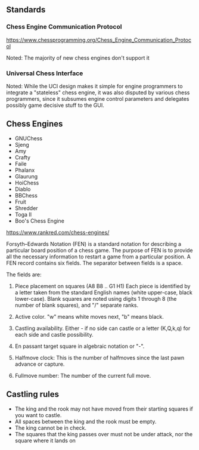 ## Standards

### Chess Engine Communication Protocol
https://www.chessprogramming.org/Chess_Engine_Communication_Protocol

Noted: The majority of new chess engines don't support it

### Universal Chess Interface
Noted: While the UCI design makes it simple for engine programmers to integrate a "stateless" chess engine, it was also disputed by various chess programmers, since it subsumes engine control parameters and delegates possibly game decisive stuff to the GUI. 

## Chess Engines
* GNUChess
* Sjeng
* Amy
* Crafty
* Faile
* Phalanx
* Glaurung
* HoiChess
* Diablo
* BBChess
* Fruit
* Shredder
* Toga II
* Boo's Chess Engine

https://www.rankred.com/chess-engines/


Forsyth–Edwards Notation (FEN) is a standard notation for describing a particular board position of a chess game. The purpose of FEN is to provide all the necessary information to restart a game from a particular position. A FEN record contains six fields. The separator between fields is a space.

The fields are:

1. Piece placement on squares (A8 B8 .. G1 H1) Each piece is identified by a letter taken from the standard English names (white upper-case, black lower-case). Blank squares are noted using digits 1 through 8 (the number of blank squares), and "/" separate ranks.

2. Active color. "w" means white moves next, "b" means black.

3. Castling availability. Either - if no side can castle or a letter (K,Q,k,q) for each side and castle possibility.

4. En passant target square in algebraic notation or "-".

5. Halfmove clock: This is the number of halfmoves since the last pawn advance or capture.

6. Fullmove number: The number of the current full move.



## Castling rules
* The king and the rook may not have moved from their starting squares if you want to castle.
* All spaces between the king and the rook must be empty.
* The king cannot be in check.
* The squares that the king passes over must not be under attack, nor the square where it lands on
